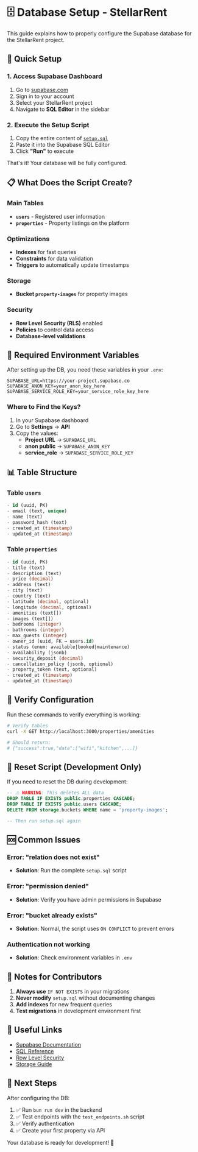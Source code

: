 # 🗄️ Database Setup - StellarRent

This guide explains how to properly configure the Supabase database for the StellarRent project.

## 🚀 Quick Setup

### 1. Access Supabase Dashboard
1. Go to [supabase.com](https://supabase.com)
2. Sign in to your account
3. Select your StellarRent project
4. Navigate to **SQL Editor** in the sidebar

### 2. Execute the Setup Script
1. Copy the entire content of [`setup.sql`](./setup.sql)
2. Paste it into the Supabase SQL Editor
3. Click **"Run"** to execute

That's it! Your database will be fully configured.

## 📋 What Does the Script Create?

### **Main Tables**
- **`users`** - Registered user information
- **`properties`** - Property listings on the platform

### **Optimizations**
- **Indexes** for fast queries
- **Constraints** for data validation
- **Triggers** to automatically update timestamps

### **Storage**
- **Bucket `property-images`** for property images

### **Security**
- **Row Level Security (RLS)** enabled
- **Policies** to control data access
- **Database-level validations**

## 🔧 Required Environment Variables

After setting up the DB, you need these variables in your `.env`:

```env
SUPABASE_URL=https://your-project.supabase.co
SUPABASE_ANON_KEY=your_anon_key_here
SUPABASE_SERVICE_ROLE_KEY=your_service_role_key_here
```

### Where to Find the Keys?

1. In your Supabase dashboard
2. Go to **Settings** → **API**
3. Copy the values:
   - **Project URL** → `SUPABASE_URL`
   - **anon public** → `SUPABASE_ANON_KEY`
   - **service_role** → `SUPABASE_SERVICE_ROLE_KEY`

## 📊 Table Structure

### **Table `users`**
```sql
- id (uuid, PK)
- email (text, unique)
- name (text)
- password_hash (text)
- created_at (timestamp)
- updated_at (timestamp)
```

### **Table `properties`**
```sql
- id (uuid, PK)
- title (text)
- description (text)
- price (decimal)
- address (text)
- city (text)
- country (text)
- latitude (decimal, optional)
- longitude (decimal, optional)
- amenities (text[])
- images (text[])
- bedrooms (integer)
- bathrooms (integer)
- max_guests (integer)
- owner_id (uuid, FK → users.id)
- status (enum: available|booked|maintenance)
- availability (jsonb)
- security_deposit (decimal)
- cancellation_policy (jsonb, optional)
- property_token (text, optional)
- created_at (timestamp)
- updated_at (timestamp)
```

## 🧪 Verify Configuration

Run these commands to verify everything is working:

```bash
# Verify tables
curl -X GET http://localhost:3000/properties/amenities

# Should return:
# {"success":true,"data":["wifi","kitchen",...]}
```

## 🔄 Reset Script (Development Only)

If you need to reset the DB during development:

```sql
-- ⚠️ WARNING: This deletes ALL data
DROP TABLE IF EXISTS public.properties CASCADE;
DROP TABLE IF EXISTS public.users CASCADE;
DELETE FROM storage.buckets WHERE name = 'property-images';

-- Then run setup.sql again
```

## 🆘 Common Issues

### **Error: "relation does not exist"**
- **Solution**: Run the complete `setup.sql` script

### **Error: "permission denied"**
- **Solution**: Verify you have admin permissions in Supabase

### **Error: "bucket already exists"**
- **Solution**: Normal, the script uses `ON CONFLICT` to prevent errors

### **Authentication not working**
- **Solution**: Check environment variables in `.env`

## 📝 Notes for Contributors

1. **Always use** `IF NOT EXISTS` in your migrations
2. **Never modify** `setup.sql` without documenting changes
3. **Add indexes** for new frequent queries
4. **Test migrations** in development environment first

## 🔗 Useful Links

- [Supabase Documentation](https://supabase.com/docs)
- [SQL Reference](https://supabase.com/docs/guides/database/overview)
- [Row Level Security](https://supabase.com/docs/guides/auth/row-level-security)
- [Storage Guide](https://supabase.com/docs/guides/storage)

## 🎯 Next Steps

After configuring the DB:

1. ✅ Run `bun run dev` in the backend
2. ✅ Test endpoints with the `test_endpoints.sh` script
3. ✅ Verify authentication
4. ✅ Create your first property via API

Your database is ready for development! 🚀 